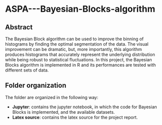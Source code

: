 # ASPA---Bayesian-Blocks-algorithm

## Abstract

The Bayesian Block algorithm can be used to improve the binning of histograms by finding the optimal segmentation of the data. The visual improvement can be dramatic, but, more importantly, this algorithm produces histograms that accurately represent the underlying distribution while being robust to statistical fluctuations. In this project, the Bayesian Blocks algorithm is implemented in R and its performances are tested with different sets of data.

## Folder organization

The folder are organized in the following way:
* **Jupyter**: contains the jupyter notebook, in which the code for Bayesian Blocks is implemented, and the available datasets.
* **Latex source**: contains the latex source for the project report.
